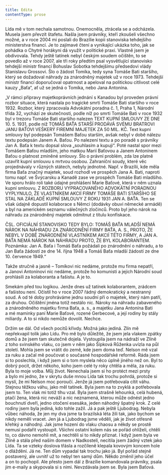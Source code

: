 ```yaml
---
title: Edita
contentType: prose
---
```


<section>

Lída mě v tom nechala samotnou. Onemocněla, ztrácela se a odcházela. Musela jsem převzít štafetu. Našla jsem právníky, kteří zkoušeli všechno možné, a v roce 2004 mi poslali do Brazílie kopii stanoviska tehdejšího ministerstva financí. Je to zajímavé čtení a vynikající ukázka toho, jak se pohádka o Chytré horákyni dá využít v politické praxi. Vlastně jsem je obdivovala. Tehdy ještě tatínek nebyl českým soudem očištěn, to se povedlo až v roce 2007, ale tři roky předtím psal vysvětlující stanovisko tehdejší ministr financí Bohuslav Sobotka tehdejšímu předsedovi vlády Stanislavu Grossovi. Šlo o žádost Tomíka, tedy syna Tomáše Bati staršího, který se dožadoval náhrady za znárodněný majetek už v roce 1973. Tehdejší ministr financí doporučoval opatrnost a apeloval na politickou citlivost celé kauzy „Baťa“, ať už se jedná o Tomíka, nebo Jana Antonína.

</section>

<section>

„V rámci přípravy majetkoprávních jednání s Kanadou byl proveden právní rozbor situace, která nastala po tragické smrti Tomáše Bati staršího v roce 1932. Rozbor, který zpracovala Advokátní poradna č. 1, Praha 1, Národní třída 32, vychází ze skutečnosti, podle níž po smrti Tomáše Bati v roce 1932 byl v trezoru Tomáše Bati staršího nalezen TEXT KUPNÍ SMLOUVY ZE DNE 10. 5. 1931, podle níž TOMÁŠ BAŤA STARŠÍ PRODÁVÁ SVÉMU BRATROVI JANU BAŤOVI VEŠKERÝ FIREMNÍ MAJETEK ZA 50 MIL. KČ. Text kupní smlouvy byl podepsán Tomášem Baťou starším, avšak nebyl v době nálezu textu podepsán Janem A. Baťou. Po nalezení textu a po poradě s právníky Jan A. Baťa k textu dopsal slova „souhlasím a kupuji“. Poté nastal spor mezi Tomášem Baťou mladším, jeho matkou Marií Baťovou a Janem Antonínem Baťou o platnost zmíněné smlouvy. Šlo o právní problém, zda lze platně uzavřít kupní smlouvu s mrtvou osobou. Zahraniční soudy, které věc projednávaly v různých státech, nebyly jednotné. Např. v Brazílii, kde měla firma Baťa značný majetek, soud rozhodl ve prospěch Jana A. Bati, naproti tomu např. ve Švýcarsku a Kanadě zase ve prospěch Tomáše Bati mladšího. Ve sporu hrálo roli také údajné prohlášení Marie Baťové, která v něm uznala kupní smlouvu. Z ROZBORU VYPRACOVANÉHO ADVOKÁTNÍ PORADNOU VYPLYNULO, ŽE VLASTNÍKEM AKCIÍ FIRMY TOMÁŠE BATI STARŠÍHO SE STAL NA ZÁKLADĚ KUPNÍ SMLOUVY Z ROKU 1931 JAN A. BAŤA. Ten se však údajně dopustil kolaborace s Němci (dodávky obuvi německé armádě) a byl na americkém seznamu válečných zločinců. Proto byl jeho nárok na náhradu za znárodněný majetek odmítnut z titulu konfiskace.

ČSL. OFICIÁLNÍ STANOVISKO TEDY BYLO: TOMÁŠ BAŤA MLADŠÍ NEMÁ NÁROK NA NÁHRADU ZA ZNÁRODNĚNÍ FIRMY BAŤA, A. S., PROTO, ŽE NEBYL V DOBĚ ZNÁRODNĚNÍ VLASTNÍKEM AKCIÍ TÉTO FIRMY, A JAN A. BAŤA NEMÁ NÁROK NA NÁHRADU PROTO, ŽE BYL KOLABORANTEM. Poznámka: Jan A. Baťa i Tomáš Baťa požádali po znárodnění o náhradu, a to Jan Baťa žádostí ze dne 14. října 1948 a Tomáš Baťa mladší žádostí ze dne 10. července 1949.“

</section>

<section>

Takže stručně a jasně – Tomíkovi nic nedáme, protože mu firma nepatří, a Janovi Antonínovi nic nedáme, protože ho komunisti a jejich Národní soud prohlásili za kolaboranta a fašistu. A je to.

Smekám před tou logikou. Jenže dnes už tatínek kolaborantem, zrádcem a fašistou není. Očistil ho v roce 2007 řádný demokratický a nestranný soud. A od té doby prohráváme jednu soudní při o majetek, který nám patří, za druhou. Očištění jména totiž nestálo nic. Nároky na náhradu zabaveného a znárodněného majetku firma Baťa, a. s., a majetku Jana Antonína Bati a mé maminky paní Marie Baťové, rozené Gerbecové, a její rodiny by stály miliardy. A to si nikdo nemůže dovolit. Nechce.

Držím se dál. Od všech pocitů křivdy. Možná jako jediná. Zlín mě nepřekvapil tolik jako Lídu. Pro mě bylo důležité, že jsem jela vlakem zpátky domů a že jsem tam skutečně dojela. Vystoupila jsem na nádraží ve Zlíně z toho svinského vlaku, co jsem v něm jako Šípková Růženka uvízla na půl století. Mohla jsem se vrátit do země, kde jsem doma teď. Nelson mě vzal za ruku a začal mě poučovat o současné hospodářské reformě. Ráda jsem si to poslechla, i když jsem si o tom myslela něco úplně jiného než on. Byl to dobrý pocit, držet někoho, koho jsem celé ty roky chtěla a měla, za ruku. Byla to moje volba. Můj život. Nenechala jsem si ho protéct mezi prsty a bylo mi jedno, že v skrytu duše mnou Lída tak trochu pohrdá, protože si myslí, že mi Nelson moc poroučí. Jenže já jsem potřebovala cítit váhu. Stejnou těžkou váhu, jako měl tatínek. Byla jsem na to zvyklá a potřebovala jsem to. Ten vlak mi totiž tíhu vzal. Byla jsem strašně lehounká, celá hubená, ptačí žena, která nic neváží a nic neznamená, kterou může odnést jedno bouchnutí dveří, jedno otočení esesáka, jeden náhodný špatný krok. Z celé rodiny jsem byla jediná, kdo tohle zažil. Já a pak ještě Ljubodrag. Nebyla vůbec náhoda, že jen my dva jsme ta brazilská léta žili tak, jako bychom se nikdy neměli vracet. Jen já a Ljubodrag jsme věděli, jak je život otřesně křehký a náhodný. Jak jsme hození do vlaku chaosu a někdy se prostě nemusí podařit vystoupit. Všichni ostatní kolem nás se pořád ohlíželi, chtěli to, co dávno nemohli mít, a nechtěli si to nikdy přiznat. I když jsem byla ve Zlíně a stála před naším domem v Nadkostelí, necítila jsem žádný vztek jako Lída. Ta se vzteky doslova třásla a rozčíleně klepala kovovým koncem hole o dláždění. Já ne. Ten dům vypadal tak trochu jako já. Byl pořád stejně postavený, ale uvnitř už to nebyl ten samý dům. Někdo změnil jeho účel a on to pochopil. Ale přesto jsem dál z Brazílie komandovala právníky, psala jim e-maily a skypovala si s nimi. Nevzdávala jsem se. Byla jsem Baťová.

</section>
